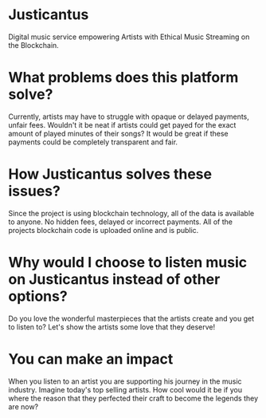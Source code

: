 # Justicantus
Digital music service empowering Artists with Ethical Music Streaming on the Blockchain.

# What problems does this platform solve?
Currently, artists may have to struggle with opaque or delayed payments, unfair fees.
Wouldn't it be neat if artists could get payed for the exact amount of played minutes of their songs?
It would be great if these payments could be completely transparent and fair.

# How Justicantus solves these issues?
Since the project is using blockchain technology, all of the data is available to anyone.
No hidden fees, delayed or incorrect payments.
All of the projects blockchain code is uploaded online and is public.

# Why would I choose to listen music on Justicantus instead of other options?
Do you love the wonderful masterpieces that the artists create and you get to listen to?
Let's show the artists some love that they deserve!

# You can make an impact
When you listen to an artist you are supporting his journey in the music industry.
Imagine today's top selling artists.
How cool would it be if you where the reason that they perfected their craft to become the legends they are now?


